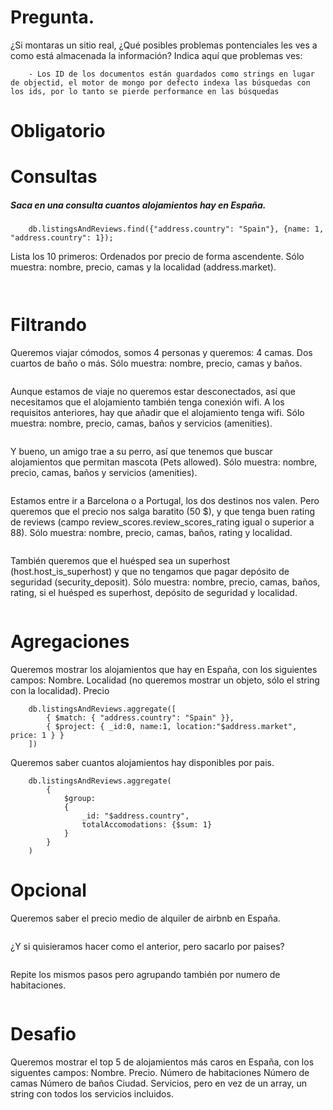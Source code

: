 # Pregunta.
¿Si montaras un sitio real, ¿Qué posibles problemas pontenciales les ves a como está almacenada la información?
Indica aquí que problemas ves:
```
    - Los ID de los documentos están guardados como strings en lugar de objectid, el motor de mongo por defecto indexa las búsquedas con los ids, por lo tanto se pierde performance en las búsquedas 
```



# Obligatorio
# Consultas
##### Saca en una consulta cuantos alojamientos hay en España.
```
    db.listingsAndReviews.find({"address.country": "Spain"}, {name: 1, "address.country": 1});
```

Lista los 10 primeros:
Ordenados por precio de forma ascendente.
Sólo muestra: nombre, precio, camas y la localidad (address.market).
```
    
```


# Filtrando
Queremos viajar cómodos, somos 4 personas y queremos:
4 camas.
Dos cuartos de baño o más.
Sólo muestra: nombre, precio, camas y baños.
```

```

Aunque estamos de viaje no queremos estar desconectados, así que necesitamos que el alojamiento
también tenga conexión wifi. A los requisitos anteriores, hay que añadir que el alojamiento tenga wifi.
Sólo muestra: nombre, precio, camas, baños y servicios (amenities).
```

```

Y bueno, un amigo trae a su perro, así que tenemos que buscar alojamientos que permitan mascota
(Pets allowed).
Sólo muestra: nombre, precio, camas, baños y servicios (amenities).
```

```

Estamos entre ir a Barcelona o a Portugal, los dos destinos nos valen. Pero queremos que el precio nos
salga baratito (50 $), y que tenga buen rating de reviews (campo
review_scores.review_scores_rating igual o superior a 88).
Sólo muestra: nombre, precio, camas, baños, rating y localidad.
```

```

También queremos que el huésped sea un superhost (host.host_is_superhost) y que no tengamos
que pagar depósito de seguridad (security_deposit).
Sólo muestra: nombre, precio, camas, baños, rating, si el huésped es superhost, depósito de
seguridad y localidad.
```

```



# Agregaciones
Queremos mostrar los alojamientos que hay en España, con los siguientes campos:
Nombre.
Localidad (no queremos mostrar un objeto, sólo el string con la localidad).
Precio
```
    db.listingsAndReviews.aggregate([
        { $match: { "address.country": "Spain" }},
        { $project: { _id:0, name:1, location:"$address.market", price: 1 } }
    ])
```

Queremos saber cuantos alojamientos hay disponibles por pais.
```
    db.listingsAndReviews.aggregate(
        {
            $group: 
            {  
                _id: "$address.country",
                totalAccomodations: {$sum: 1}
            }
        }
    )
```



# Opcional
Queremos saber el precio medio de alquiler de airbnb en España.
```

```

¿Y si quisieramos hacer como el anterior, pero sacarlo por paises?
```

```

Repite los mismos pasos pero agrupando también por numero de habitaciones.
```

```



# Desafio
Queremos mostrar el top 5 de alojamientos más caros en España, con los siguentes campos:
Nombre.
Precio.
Número de habitaciones
Número de camas
Número de baños
Ciudad.
Servicios, pero en vez de un array, un string con todos los servicios incluidos.
```

```
